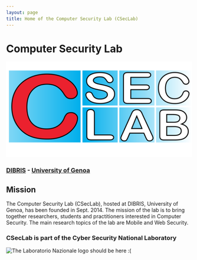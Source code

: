 ```yaml
--- 
layout: page
title: Home of the Computer Security Lab (CSecLab)
---
```


# Computer Security Lab

![The CSecLab logo should be here :( ](/pics/logo.png)

### [DIBRIS](http://www.dibris.unige.it/en) - [University of Genoa](http://www.unige.it/en)
## Mission
The Computer Security Lab (CSecLab), hosted at DIBRIS, University of Genoa, has been founded in Sept. 2014. The mission of the lab is to bring together researchers, students and practitioners interested in Computer Security. The main research topics of the lab are Mobile and Web Security.

### CSecLab is part of the Cyber Security National Laboratory
![The Laboratorio Nazionale logo should be here :( ](/pics/lab-naz-logo.png)